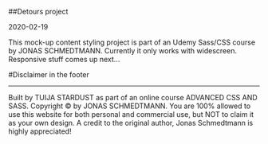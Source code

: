 ##Detours project

2020-02-19

This mock-up content styling project is part of an Udemy Sass/CSS course by JONAS SCHMEDTMANN. Currently it only works with widescreen. Responsive stuff comes up next...


#Disclaimer in the footer
***
Built by TUIJA STARDUST as part of an online course ADVANCED CSS AND SASS. 
Copyright © by JONAS SCHMEDTMANN. 
You are 100% allowed to use this website for both personal and commercial use, 
but NOT to claim it as your own design. 
A credit to the original author, Jonas Schmedtmann is highly appreciated!
